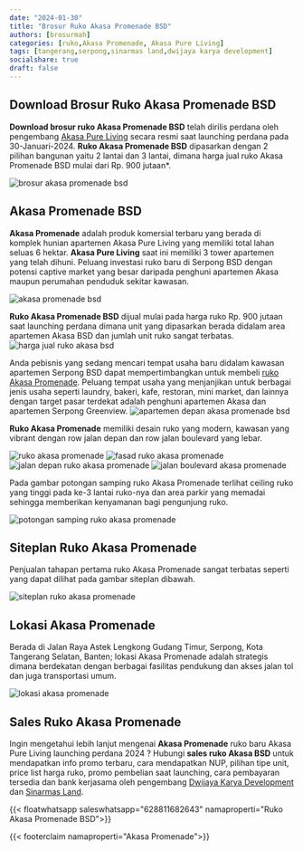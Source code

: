 ```yaml
---
date: "2024-01-30"
title: "Brosur Ruko Akasa Promenade BSD"
authors: [brosurmah]
categories: [ruko,Akasa Promenade, Akasa Pure Living]
tags: [tangerang,serpong,sinarmas land,dwijaya karya development]
socialshare: true
draft: false
---
```


## Download Brosur Ruko Akasa Promenade BSD
**Download brosur ruko Akasa Promenade BSD** telah dirilis perdana oleh pengembang [Akasa Pure Living](https://bsdcityhome.com/project/akasa-pure-living-bsd/#?) secara resmi saat launching perdana pada 30-Januari-2024. **Ruko Akasa Promenade BSD** dipasarkan dengan 2 pilihan bangunan yaitu 2 lantai dan 3 lantai, dimana harga jual ruko Akasa Promenade BSD mulai dari Rp. 900 jutaan*.

![brosur akasa promenade bsd](brosur-ruko-akasa-promenade-bsd.webp)

## Akasa Promenade BSD
**Akasa Promenade** adalah produk komersial terbaru yang berada di komplek hunian apartemen Akasa Pure Living yang memiliki total lahan seluas 6 hektar. **Akasa Pure Living** saat ini memiliki 3 tower apartemen yang telah dihuni. Peluang investasi ruko baru di Serpong BSD dengan potensi captive market yang besar daripada penghuni apartemen Akasa maupun perumahan penduduk sekitar kawasan.

![akasa promenade bsd](akasa-promenade-bsd.webp)

**Ruko Akasa Promenade BSD** dijual mulai pada harga ruko Rp. 900 jutaan saat launching perdana dimana unit yang dipasarkan berada didalam area apartemen Akasa BSD dan jumlah unit ruko sangat terbatas.
![harga jual ruko akasa bsd](harga-jual-ruko-akasa-bsd.webp)

Anda pebisnis yang sedang mencari tempat usaha baru didalam kawasan apartemen Serpong BSD dapat mempertimbangkan untuk membeli [ruko Akasa Promenade](https://investproperti.com/ruko-akasa-promenade-bsd/). Peluang tempat usaha yang menjanjikan untuk berbagai jenis usaha seperti laundry, bakeri, kafe, restoran, mini market, dan lainnya dengan target pasar terdekat adalah penghuni apartemen Akasa dan apartemen Serpong Greenview.
![apartemen depan akasa promenade bsd](apartemen-depan-akasa-promenade.webp)

**Ruko Akasa Promenade** memiliki desain ruko yang modern, kawasan yang vibrant dengan row jalan depan dan row jalan boulevard yang lebar.

![ruko akasa promenade](ruko-akasa-promenade.webp)
![fasad ruko akasa promenade](fasad-ruko-akasa-promenade.webp)
![jalan depan ruko akasa promenade](jalan-depan-ruko-akasa-promenade.webp)
![jalan boulevard akasa promenade](jalan-boulevard-akasa-promenade.webp)

Pada gambar potongan samping ruko Akasa Promenade terlihat ceiling ruko yang tinggi pada ke-3 lantai ruko-nya dan area parkir yang memadai sehingga memberikan kenyamanan bagi pengunjung ruko.

![potongan samping ruko akasa promenade](potongan-samping-ruko-akasa-promenade.webp)

## Siteplan Ruko Akasa Promenade
Penjualan tahapan pertama ruko Akasa Promenade sangat terbatas seperti yang dapat dilihat pada gambar siteplan dibawah.

![siteplan ruko akasa promenade](siteplan-ruko-akasa-promenade-bsd.webp)

## Lokasi Akasa Promenade
Berada di Jalan Raya Astek Lengkong Gudang Timur, Serpong, Kota Tangerang Selatan, Banten; lokasi Akasa Promenade adalah strategis dimana berdekatan dengan berbagai fasilitas pendukung dan akses jalan tol dan juga transportasi umum.

![lokasi akasa promenade](lokasi-akasa-promenade.webp)

## Sales Ruko Akasa Promenade
Ingin mengetahui lebih lanjut mengenai **Akasa Promenade** ruko baru Akasa Pure Living launching perdana 2024 ? Hubungi **sales ruko Akasa BSD** untuk mendapatkan info promo terbaru, cara mendapatkan NUP, pilihan tipe unit, price list harga ruko, promo pembelian saat launching, cara pembayaran tersedia dan bank kerjasama oleh pengembang [Dwijaya Karya Development](https://dwijayakarya.com/#?) dan [Sinarmas Land](https://www.sinarmasland.com/#?).

{{< floatwhatsapp saleswhatsapp="628811682643" namaproperti="Ruko Akasa Promenade BSD">}}

{{< footerclaim namaproperti="Akasa Promenade">}}